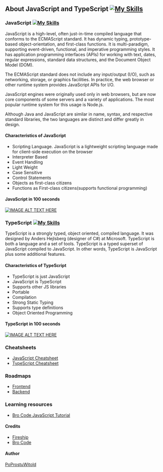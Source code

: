 ## About JavaScript and TypeScript  [![My Skills](https://skillicons.dev/icons?i=js,ts)](https://skillicons.dev)

### JavaScript [![My Skills](https://skillicons.dev/icons?i=js)](https://skillicons.dev)
JavaScript is a high-level, often just-in-time compiled language that conforms to the ECMAScript standard. It has dynamic typing, prototype-based object-orientation, and first-class functions. It is multi-paradigm, supporting event-driven, functional, and imperative programming styles. It has application programming interfaces (APIs) for working with text, dates, regular expressions, standard data structures, and the Document Object Model (DOM).

The ECMAScript standard does not include any input/output (I/O), such as networking, storage, or graphics facilities. In practice, the web browser or other runtime system provides JavaScript APIs for I/O.

JavaScript engines were originally used only in web browsers, but are now core components of some servers and a variety of applications. The most popular runtime system for this usage is Node.js.

Although Java and JavaScript are similar in name, syntax, and respective standard libraries, the two languages are distinct and differ greatly in design.

#### Characteristics of JavaScript 
- Scripting Language. JavaScript is a lightweight scripting language made for client-side execution on the browser
- Interpreter Based
- Event Handling
- Light Weight
- Case Sensitive
- Control Statements
- Objects as first-class citizens
- Functions as First-class citizens(supports functional programming)


#### JavaScript in 100 seconds

[![IMAGE ALT TEXT HERE](https://img.youtube.com/vi/DHjqpvDnNGE/0.jpg)](https://www.youtube.com/watch?v=DHjqpvDnNGE)

### TypeScript [![My Skills](https://skillicons.dev/icons?i=ts)](https://skillicons.dev)
TypeScript is a strongly typed, object oriented, compiled language. It was designed by Anders Hejlsberg (designer of C#) at Microsoft. TypeScript is both a language and a set of tools. TypeScript is a typed superset of JavaScript compiled to JavaScript. In other words, TypeScript is JavaScript plus some additional features.

#### Characteristics of TypeScript
- TypeScript is just JavaScript
- JavaScript is TypeScript
- Supports other JS libraries
- Portable
- Compilation
- Strong Static Typing
- Supports type definitions
- Object Oriented Programming

#### TypeScript in 100 seconds

[![IMAGE ALT TEXT HERE](https://img.youtube.com/vi/zQnBQ4tB3ZA/0.jpg)](https://www.youtube.com/watch?v=zQnBQ4tB3ZA)


### Cheatsheets
- [JavaScript Cheatsheet](https://attachments.convertkitcdnn2.com/775726/5877dc9b-4886-40b3-a1f1-ecd474e2ca56/js-cheatsheet.pdf)
- [TypeScript Cheatsheet](https://www.typescriptlang.org/cheatsheets)

### Roadmaps
- [Frontend](https://attachments.convertkitcdnn2.com/775726/50ae954d-c3b1-4725-8715-9098be267010/Frontend-Roadmap.pdf)
- [Backend](https://attachments.convertkitcdnn2.com/775726/f37287a9-d680-4b96-a660-3fd2f3a9fb9c/Backend-Roadmap.pdf)

### Learning resources
- [Bro Code JavaScript Tutorial](https://www.youtube.com/watch?v=8dWL3wF_OMw)



#### Credits
- [Fireship](https://www.youtube.com/c/Fireship)
- [Bro Code](https://www.youtube.com/c/BroCodez)


#### Author
[PoProstuWitold](https://github.com/PoProstuWitold)